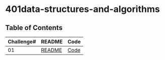 # 401data-structures-and-algorithms

## Table of Contents

| Challenge#      | README | Code |
| --------------- | ----   |------|
| 01          | [README](C:\Users\STUDENT\401Java\401data-structures-and-algorithms\challanges\array-reverse\readMe.md)| [Code](Challanges/array-reverse/src/Main.java)|    
